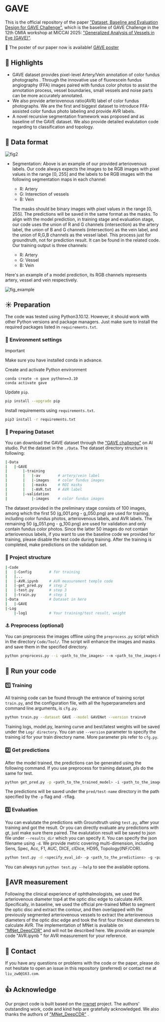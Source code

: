 

# GAVE

This is the official repository of the paper ["Dataset, Baseline and Evaluation Design for GAVE Challenge"](), which is the baseline of GAVE Challenge in the 12th OMIA workshop at MICCAI 2025: ["Generalized Analysis of Vessels in Eye (GAVE)"](https://aistudio.baidu.com/competition/detail/1315).

	
:eyes: The poster of our paper now is available! [GAVE poster](https://github.com/user-attachments/files/22839576/GAVE_poster.pdf)


## :star2: Highlights

* GAVE dataset provides pixel-level Artery/Vein  annotation of color fundus photographs . Through the innovative use of fluorescein fundus angiography (FFA) images paired with fundus color photos to assist the annotation process, vessel boundaries, small vessels and noise parts can be more accurately annotated.
* We also provide arteriovenous ratio(AVR) label of color fundus photographs. We are the first and biggest dataset to introduce FFA-assisted color fundus photo labeling and provide AVR labels.
* A novel recursive segmentation framework was proposed and as baseline of the GAVE dataset. We also provide detailed evalutation code regarding to classification and topology.



## :pushpin: Data format

![fig2](https://github.com/user-attachments/assets/7568ccc4-f4d9-4d31-92ca-0a076528ad6f)

* Segmentation: Above is an example of our provided arteriovenous labels. Our code always expects the images to be RGB images with pixel values in the range [0, 255] and the labels to be RGB images with the following segmentation maps in each channel:

    + R: Artery
    + G: Interection of vessels
    + B: Vein

    The masks should be binary images with pixel values in the range [0, 255]. The predictions will be saved in the same format as the masks. To align with the model prediction, in training stage and evaluation stage, our code uses the union of R and G channels (intersection) as the artery label, the union of B and G channels (intersection) as the vein label, and the union of R,G,B channels as the vessel label. This process just for groundtruth, not for prediction result. It can be found in the related code. Our training output is three channels:
    
	+ R: Artery
    + G: Vessel
    + B: Vein

Here's an example of a model prediction, its RGB channels represents artery, vessel and vein respectively.

![fig_example](https://github.com/user-attachments/assets/848e896c-1eb4-4f70-a1a8-c79e9d8aeb03)



## :sunny: Preparation


The code was tested using Python3.10.12.
However, it should work with other Python versions and package managers.
Just make sure to install the required packages listed in `requirements.txt`. 


### :hammer: Environment settings

> [!IMPORTANT]
> Make sure you have installed conda in advance.

Create and activate Python environment
```
conda create -n gave python==3.10
conda activate gave
```

Update `pip`.

```sh
pip install --upgrade pip
```

Install requirements using `requirements.txt`.

```sh
pip3 install -r requirements.txt
```


### :wrench: Preparing Dataset

You can download the GAVE dataset through the ["GAVE challenge"](https://aistudio.baidu.com/competition/detail/1315) on AI studio. Put the dataset in the `./Data`. The dataset directory structure is following:
```sh
|-Data
|	|-GAVE
|		|-training
|		|	|-av   		# artery/vein label
|		|	|-images	# color fundus images
|		|	|-masks		# ROI masks
|		|	|-AVR.txt	# AVR label
|		|-validation
|			|-images	# color fundus images
```
The dataset provided in the preliminary stage consists of 100 images, among which the first 50 (g_001.png - g_050.png) are used for training, including color fundus photos, arteriovenous labels, and AVR labels. The remaining 50 (g_051.png - g_100.png) are used for validation and only contain fundus color photos. Since the latter 50 images do not contain arteriovenous labels, if you want to use the baseline code we provided for training, please disable the test code during training. After the training is completed, make predictions on the validation set.

### :telescope: Project structure

```sh
|-Code
|	|-Config		# for training
|	|...
|	|-AVR.ipynb 	# AVR measurement temple code
| 	|-get_pred.py 	# step 2
|	|-test.py		# step 3
|	|-train.py		# step 1
|-Data				# Dataset in here
|	|-GAVE
|-Log
	|-log1			# Your training/test result, weight
```

### :anchor: Preprocess (optional)

You can preprocess the images offline using the `preprocess.py` script which in the directory `Code/Tool/`. The script will enhance the images and masks and save them in the specified directory.

```bash
python preprocess.py --i <path_to_the_images> --m <path_to_the_images-ROI_mask> --s <path_to_save_enhanced_images>
```



## :rocket: Run your code

### :one: Training

All training code can be found through the entrance of training script `train.py`, and the configuration file, with all the hyperparameters and command line arguments, is `cfg.py`.

```bash
python train.py --dataset GAVE --model GAVENet --version trainv0
```
Training logs, model.py, learning curve and best/latest weights will be saved under the `Log/ directory`. You can use `--version` parameter to specify the training id  for your train directory name. More parameter pls refer to `cfg.py`.


### :two: Get predictions

After the model trained, the predictions can be generated using the following command. If you use preprocess for training dataset, pls do the same for test.

```bash
python get_pred.py -p <path_to_the_trained_model> -i <path_to_the_images> -m <path_to_the_ROI_masks> -t <specify_result_id>
```

The predictions will be saved under the `pred/test-name` directory in the path specified by the `-p` flag and `-t`flag.


### :three: Evaluation

You can evalutate the predictions with Groundtruth using `test.py`, after your training and got the result. Or you can directly evaluate any predictions with gt,  just make sure there paired. The evalutation result will be saved to json file under `--results_dir` which you can specify it. You can specify the  json filename using `-d`.  We provide metric covering multi-dimension, including Sens, Spec, Acc, F1, AUC, DICE, clDice, HD95, Topology(INF/COR).

```bash
python test.py -d <specify_eval_id> -p <path_to_the_predictions> -g <path_to_the_ground_truth> -m <path_to_the_ROI_masks> -s <img_size_heightxwidth>
```

You can always run `python test.py --help` to see the available options.




##  :microscope:AVR measurement
Following the clinical experience of ophthalmologists, we used the arteriovenous diameter top4 at the optic disc edge to calculate AVR. Specifically, in baseline, we used the official pre-trained MNet to segment the optic disc and extract the contour, and then overlapped with the previously segmented arteriovenous vessels to extract the arteriovenous diameters of the optic disc edge and took the first four thickest diameters to calculate AVR. The implementation of MNet is available on ["MNet_DeepCDR"](https://github.com/HzFu/MNet_DeepCDR) and will not be described here.
We provide an example code "AVR.ipynb " for AVR measurement for your reference. 




## :email: Contact

If you have any questions or problems with the code or the paper, please do not hesitate to open an issue in this repository (preferred) or contact me at `liu_zw0@163.com`.


## :thumbsup: Acknowledge
Our project code is built based on the [rrwnet](https://github.com/j-morano/rrwnet) project. The authors' outstanding work, code  and  kind help are gratefully acknowledged.
We also thanks the authors of  ["MNet_DeepCDR"](https://github.com/HzFu/MNet_DeepCDR) .


